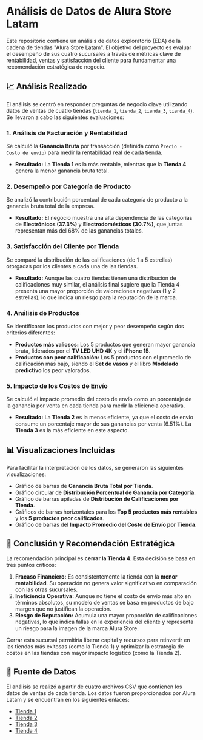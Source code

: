 # Análisis de Datos de Alura Store Latam

Este repositorio contiene un análisis de datos exploratorio (EDA) de la cadena de tiendas "Alura Store Latam". El objetivo del proyecto es evaluar el desempeño de sus cuatro sucursales a través de métricas clave de rentabilidad, ventas y satisfacción del cliente para fundamentar una recomendación estratégica de negocio.

## 📈 Análisis Realizado

El análisis se centró en responder preguntas de negocio clave utilizando datos de ventas de cuatro tiendas (`tienda_1`, `tienda_2`, `tienda_3`, `tienda_4`). Se llevaron a cabo las siguientes evaluaciones:

### 1. Análisis de Facturación y Rentabilidad
Se calculó la **Ganancia Bruta** por transacción (definida como `Precio - Costo de envío`) para medir la rentabilidad real de cada tienda.

- **Resultado:** La **Tienda 1** es la más rentable, mientras que la **Tienda 4** genera la menor ganancia bruta total.

### 2. Desempeño por Categoría de Producto
Se analizó la contribución porcentual de cada categoría de producto a la ganancia bruta total de la empresa.

- **Resultado:** El negocio muestra una alta dependencia de las categorías de **Electrónicos (37.3%)** y **Electrodomésticos (30.7%)**, que juntas representan más del 68% de las ganancias totales.

### 3. Satisfacción del Cliente por Tienda
Se comparó la distribución de las calificaciones (de 1 a 5 estrellas) otorgadas por los clientes a cada una de las tiendas.

- **Resultado:** Aunque las cuatro tiendas tienen una distribución de calificaciones muy similar, el análisis final sugiere que la Tienda 4 presenta una mayor proporción de valoraciones negativas (1 y 2 estrellas), lo que indica un riesgo para la reputación de la marca.

### 4. Análisis de Productos
Se identificaron los productos con mejor y peor desempeño según dos criterios diferentes:

- **Productos más valiosos:** Los 5 productos que generan mayor ganancia bruta, liderados por el **TV LED UHD 4K** y el **iPhone 15**.
- **Productos con peor calificación:** Los 5 productos con el promedio de calificación más bajo, siendo el **Set de vasos** y el libro **Modelado predictivo** los peor valorados.

### 5. Impacto de los Costos de Envío
Se calculó el impacto promedio del costo de envío como un porcentaje de la ganancia por venta en cada tienda para medir la eficiencia operativa.

- **Resultado:** La **Tienda 2** es la menos eficiente, ya que el costo de envío consume un porcentaje mayor de sus ganancias por venta (6.51%). La **Tienda 3** es la más eficiente en este aspecto.

## 📊 Visualizaciones Incluidas

Para facilitar la interpretación de los datos, se generaron las siguientes visualizaciones:

- Gráfico de barras de **Ganancia Bruta Total por Tienda**.
- Gráfico circular de **Distribución Porcentual de Ganancia por Categoría**.
- Gráfico de barras apiladas de **Distribución de Calificaciones por Tienda**.
- Gráficos de barras horizontales para los **Top 5 productos más rentables** y los **5 productos peor calificados**.
- Gráfico de barras del **Impacto Promedio del Costo de Envío por Tienda**.

## 🎯 Conclusión y Recomendación Estratégica

La recomendación principal es **cerrar la Tienda 4**. Esta decisión se basa en tres puntos críticos:

1.  **Fracaso Financiero:** Es consistentemente la tienda con la **menor rentabilidad**. Su operación no genera valor significativo en comparación con las otras sucursales.
2.  **Ineficiencia Operativa:** Aunque no tiene el costo de envío más alto en términos absolutos, su modelo de ventas se basa en productos de bajo margen que no justifican la operación.
3.  **Riesgo de Reputación:** Acumula una mayor proporción de calificaciones negativas, lo que indica fallas en la experiencia del cliente y representa un riesgo para la imagen de la marca Alura Store.

Cerrar esta sucursal permitiría liberar capital y recursos para reinvertir en las tiendas más exitosas (como la Tienda 1) y optimizar la estrategia de costos en las tiendas con mayor impacto logístico (como la Tienda 2).

## 💾 Fuente de Datos

El análisis se realizó a partir de cuatro archivos CSV que contienen los datos de ventas de cada tienda. Los datos fueron proporcionados por Alura Latam y se encuentran en los siguientes enlaces:

- [Tienda 1](https://raw.githubusercontent.com/alura-es-cursos/challenge1-data-science-latam/refs/heads/main/base-de-datos-challenge1-latam/tienda_1%20.csv)
- [Tienda 2](https://raw.githubusercontent.com/alura-es-cursos/challenge1-data-science-latam/refs/heads/main/base-de-datos-challenge1-latam/tienda_2.csv)
- [Tienda 3](https://raw.githubusercontent.com/alura-es-cursos/challenge1-data-science-latam/refs/heads/main/base-de-datos-challenge1-latam/tienda_3.csv)
- [Tienda 4](https://raw.githubusercontent.com/alura-es-cursos/challenge1-data-science-latam/refs/heads/main/base-de-datos-challenge1-latam/tienda_4.csv)

